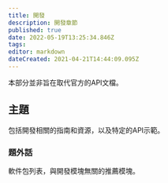 ```yaml
---
title: 開發
description: 開發章節
published: true
date: 2022-05-19T13:25:34.846Z
tags: 
editor: markdown
dateCreated: 2021-04-21T14:44:09.095Z
---
```


本部分並非旨在取代官方的API文檔。

## 主題

包括開發相關的指南和資源，以及特定的API示範。

### 題外話

軟件包列表，與開發模塊無關的推薦模塊。
